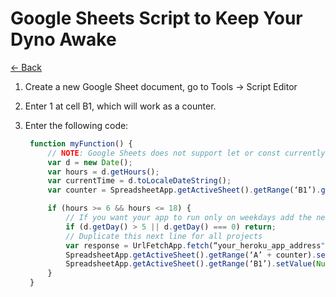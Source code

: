 # Google Sheets Script to Keep Your Dyno Awake

[<- Back](./heroku-resources.md)

1. Create a new Google Sheet document, go to Tools -> Script Editor
1. Enter 1 at cell B1, which will work as a counter.
1. Enter the following code:

   ```javascript
    function myFunction() {
        // NOTE: Google Sheets does not support let or const currently as far as I know
        var d = new Date();
        var hours = d.getHours();
        var currentTime = d.toLocaleDateString();
        var counter = SpreadsheetApp.getActiveSheet().getRange(‘B1’).getValues();

        if (hours >= 6 && hours <= 18) {
            // If you want your app to run only on weekdays add the next conditional:
            if (d.getDay() > 5 || d.getDay() === 0) return;
            // Duplicate this next line for all projects
            var response = UrlFetchApp.fetch(“your_heroku_app_address");
            SpreadsheetApp.getActiveSheet().getRange(‘A’ + counter).setValue(‘Visted at ‘ + currentTime + “ “ + hours + “h”);
            SpreadsheetApp.getActiveSheet().getRange(‘B1’).setValue(Number(counter) + 1);
        }
    }
   ```
